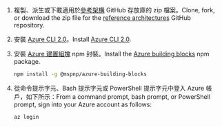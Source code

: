 1. <span data-ttu-id="9e95c-101">複製、派生或下載適用於[參考架構](https://github.com/mspnp/reference-architectures) GitHub 存放庫的 zip 檔案。</span><span class="sxs-lookup"><span data-stu-id="9e95c-101">Clone, fork, or download the zip file for the [reference architectures](https://github.com/mspnp/reference-architectures) GitHub repository.</span></span>

2. <span data-ttu-id="9e95c-102">安裝 [Azure CLI 2.0](/cli/azure/install-azure-cli?view=azure-cli-latest)。</span><span class="sxs-lookup"><span data-stu-id="9e95c-102">Install [Azure CLI 2.0](/cli/azure/install-azure-cli?view=azure-cli-latest).</span></span>

3. <span data-ttu-id="9e95c-103">安裝 [Azure 建置組塊](https://github.com/mspnp/template-building-blocks/wiki/Install-Azure-Building-Blocks) npm 封裝。</span><span class="sxs-lookup"><span data-stu-id="9e95c-103">Install the [Azure building blocks](https://github.com/mspnp/template-building-blocks/wiki/Install-Azure-Building-Blocks) npm package.</span></span>

   ```bash
   npm install -g @mspnp/azure-building-blocks
   ```

4. <span data-ttu-id="9e95c-104">從命令提示字元、Bash 提示字元或 PowerShell 提示字元中登入 Azure 帳戶，如下所示：</span><span class="sxs-lookup"><span data-stu-id="9e95c-104">From a command prompt, bash prompt, or PowerShell prompt, sign into your Azure account as follows:</span></span>

   ```bash
   az login
   ```
